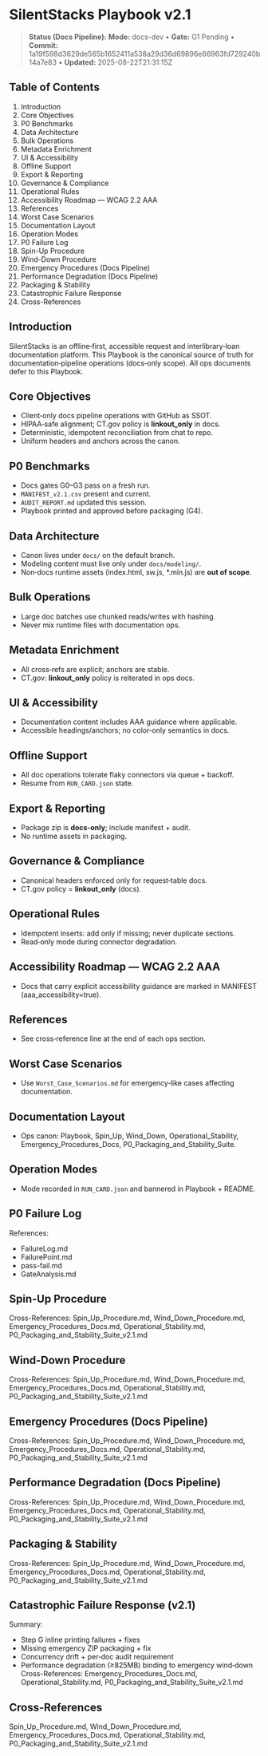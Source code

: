 # SilentStacks Playbook v2.1

> **Status (Docs Pipeline):** **Mode:** docs-dev • **Gate:** G1 Pending • **Commit:** 1a19f598d3629de565b1652411a538a29d36d69896e66963fd729240b14a7e83 • **Updated:** 2025-08-22T21:31:15Z

## Table of Contents
1. Introduction
2. Core Objectives
3. P0 Benchmarks
4. Data Architecture
5. Bulk Operations
6. Metadata Enrichment
7. UI & Accessibility
8. Offline Support
9. Export & Reporting
10. Governance & Compliance
11. Operational Rules
12. Accessibility Roadmap — WCAG 2.2 AAA
13. References
14. Worst Case Scenarios
15. Documentation Layout
16. Operation Modes
17. P0 Failure Log
18. Spin-Up Procedure
19. Wind-Down Procedure
20. Emergency Procedures (Docs Pipeline)
21. Performance Degradation (Docs Pipeline)
22. Packaging & Stability
23. Catastrophic Failure Response
24. Cross-References

## Introduction
SilentStacks is an offline‑first, accessible request and interlibrary‑loan documentation platform. This Playbook is the canonical source of truth for documentation‑pipeline operations (docs‑only scope). All ops documents defer to this Playbook.

## Core Objectives
- Client‑only docs pipeline operations with GitHub as SSOT.
- HIPAA‑safe alignment; CT.gov policy is **linkout_only** in docs.
- Deterministic, idempotent reconciliation from chat to repo.
- Uniform headers and anchors across the canon.

## P0 Benchmarks
- Docs gates G0–G3 pass on a fresh run.
- `MANIFEST_v2.1.csv` present and current.
- `AUDIT_REPORT.md` updated this session.
- Playbook printed and approved before packaging (G4).

## Data Architecture
- Canon lives under `docs/` on the default branch.
- Modeling content must live only under `docs/modeling/`.
- Non‑docs runtime assets (index.html, sw.js, *.min.js) are **out of scope**.

## Bulk Operations
- Large doc batches use chunked reads/writes with hashing.
- Never mix runtime files with documentation ops.

## Metadata Enrichment
- All cross‑refs are explicit; anchors are stable.
- CT.gov: **linkout_only** policy is reiterated in ops docs.

## UI & Accessibility
- Documentation content includes AAA guidance where applicable.
- Accessible headings/anchors; no color‑only semantics in docs.

## Offline Support
- All doc operations tolerate flaky connectors via queue + backoff.
- Resume from `RUN_CARD.json` state.

## Export & Reporting
- Package zip is **docs‑only**; include manifest + audit.
- No runtime assets in packaging.

## Governance & Compliance
- Canonical headers enforced only for request‑table docs.
- CT.gov policy = **linkout_only** (docs).

## Operational Rules
- Idempotent inserts: add only if missing; never duplicate sections.
- Read‑only mode during connector degradation.

## Accessibility Roadmap — WCAG 2.2 AAA
- Docs that carry explicit accessibility guidance are marked in MANIFEST (aaa_accessibility=true).

## References
- See cross‑reference line at the end of each ops section.

## Worst Case Scenarios
- Use `Worst_Case_Scenarios.md` for emergency‑like cases affecting documentation.

## Documentation Layout
- Ops canon: Playbook, Spin_Up, Wind_Down, Operational_Stability, Emergency_Procedures_Docs, P0_Packaging_and_Stability_Suite.

## Operation Modes
- Mode recorded in `RUN_CARD.json` and bannered in Playbook + README.

## P0 Failure Log
References:
- FailureLog.md
- FailurePoint.md
- pass-fail.md
- GateAnalysis.md

## Spin-Up Procedure
Cross-References: Spin_Up_Procedure.md, Wind_Down_Procedure.md, Emergency_Procedures_Docs.md, Operational_Stability.md, P0_Packaging_and_Stability_Suite_v2.1.md

## Wind-Down Procedure
Cross-References: Spin_Up_Procedure.md, Wind_Down_Procedure.md, Emergency_Procedures_Docs.md, Operational_Stability.md, P0_Packaging_and_Stability_Suite_v2.1.md

## Emergency Procedures (Docs Pipeline)
Cross-References: Spin_Up_Procedure.md, Wind_Down_Procedure.md, Emergency_Procedures_Docs.md, Operational_Stability.md, P0_Packaging_and_Stability_Suite_v2.1.md

## Performance Degradation (Docs Pipeline)
Cross-References: Spin_Up_Procedure.md, Wind_Down_Procedure.md, Emergency_Procedures_Docs.md, Operational_Stability.md, P0_Packaging_and_Stability_Suite_v2.1.md

## Packaging & Stability
Cross-References: Spin_Up_Procedure.md, Wind_Down_Procedure.md, Emergency_Procedures_Docs.md, Operational_Stability.md, P0_Packaging_and_Stability_Suite_v2.1.md

## Catastrophic Failure Response (v2.1)
Summary:
- Step G inline printing failures + fixes
- Missing emergency ZIP packaging + fix
- Concurrency drift + per‑doc audit requirement
- Performance degradation (≥825MB) binding to emergency wind‑down  
Cross-References: Emergency_Procedures_Docs.md, Operational_Stability.md, P0_Packaging_and_Stability_Suite_v2.1.md

## Cross-References
Spin_Up_Procedure.md, Wind_Down_Procedure.md, Emergency_Procedures_Docs.md, Operational_Stability.md, P0_Packaging_and_Stability_Suite_v2.1.md

